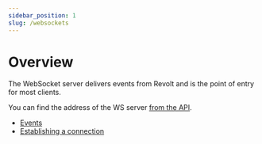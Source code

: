 ```yaml
---
sidebar_position: 1
slug: /websockets
---
```


# Overview

The WebSocket server delivers events from Revolt and is the point of entry for most clients.

You can find the address of the WS server [from the API](/api/#tag/Core/paths/~1/get).

- [Events](/websockets/events)
- [Establishing a connection](/websocket/establishing)
